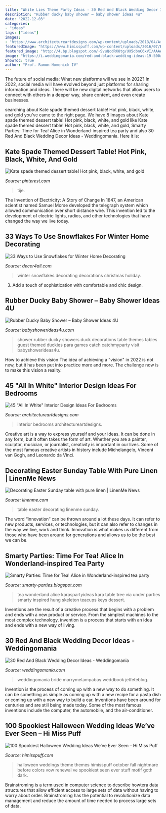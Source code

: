 ```yaml
---
title: "White Lies Theme Party Ideas - 30 Red And Black Wedding Decor Ideas"
description: "Rubber ducky baby shower – baby shower ideas 4u"
date: "2022-12-03"
categories:
- "ideas"
tags: ["ideas"]
images:
- "https://www.architectureartdesigns.com/wp-content/uploads/2013/04/ArchitectureArtDesigns-2722.jpg"
featuredImage: "https://www.himisspuff.com/wp-content/uploads/2016/07/Black-and-White-Halloween-wedding-Ideas.jpg"
featured_image: "http://4.bp.blogspot.com/-SvuQcdRX8tg/UX5dbnC6xVI/AAAAAAAAKbs/YPb7FZspS2c/s1600/photo-11.jpg"
image: "https://i.weddingomania.com/red-and-black-wedding-ideas-19-500x750.jpg"
ShowToc: true
author: "Prof. Ramon Homenick IV"
---
```



The future of social media: What new platforms will we see in 2022?
In 2022, social media will have evolved beyond just platforms for sharing information and ideas. There will be new digital networks that allow users to connect with others in a deeper way, share content, and even create businesses.

	

		
searching about Kate spade themed dessert table! Hot pink, black, white, and gold you've came to the right page. We have 8 Images about Kate spade themed dessert table! Hot pink, black, white, and gold like Kate spade themed dessert table! Hot pink, black, white, and gold, Smarty Parties: Time for Tea! Alice in Wonderland-inspired tea party and also 30 Red And Black Wedding Decor Ideas - Weddingomania. Here it is:
		
    
## Kate Spade Themed Dessert Table! Hot Pink, Black, White, And Gold

<img loading=lazy src="https://i.pinimg.com/736x/c9/c6/68/c9c668102e4279b7f0a515ade3469438.jpg" onerror="this.onerror=null;this.src='https://tse3.mm.bing.net/th?id=OIP._21NUkjGJflJXq7KmTc7iwHaJ3&amp;pid=15.1';" alt="Kate spade themed dessert table! Hot pink, black, white, and gold">

_Source: pinterest.com_

>tije. 

	

The Invention of Electricity: A Story of Change
In 1847, an American scientist named Samuel Morse developed the telegraph system which allowed communication over short distance wire. This invention led to the development of electric lights, radios, and other technologies that have changed the way we live today.

    
## 33 Ways To Use Snowflakes For Winter Home Decorating

<img loading=lazy src="https://decor4all.com/wp-content/uploads/2013/12/snowflakes-holiday-decorations-winter-decorating-ideas-20.jpg" onerror="this.onerror=null;this.src='https://tse1.mm.bing.net/th?id=OIP.nPCTufA5Y1IM1z_4a_j3WQAAAA&amp;pid=15.1';" alt="33 Ways to Use Snowflakes for Winter Home Decorating">

_Source: decor4all.com_

>winter snowflakes decorating decorations christmas holiday. 

	

3. Add a touch of sophistication with comfortable and chic design.

    
## Rubber Ducky Baby Shower – Baby Shower Ideas 4U

<img loading=lazy src="https://babyshowerideas4u.com/wp-content/uploads/2016/03/rubber-ducky-baby-shower-guest-tables-550x523.jpeg" onerror="this.onerror=null;this.src='https://tse3.mm.bing.net/th?id=OIP.TVgCzC7ssZjAO_RBRuoxNwHaHC&amp;pid=15.1';" alt="Rubber Ducky Baby Shower – Baby Shower Ideas 4U">

_Source: babyshowerideas4u.com_

>shower rubber ducky showers duck decorations table themes tables guest themed duckies para games catch catchmyparty visit babyshowerideas4u. 

	

How to achieve this vision
The idea of achieving a "vision" in 2022 is not new, but it has been put into practice more and more. The challenge now is to make this vision a reality.

    
## 45 &quot;All In White&quot; Interior Design Ideas For Bedrooms

<img loading=lazy src="https://www.architectureartdesigns.com/wp-content/uploads/2013/04/ArchitectureArtDesigns-2722.jpg" onerror="this.onerror=null;this.src='https://tse2.mm.bing.net/th?id=OIP.dxaX8g4WKUAmxDCna7MXlAHaK7&amp;pid=15.1';" alt="45 &quot;All In White&quot; Interior Design Ideas For Bedrooms">

_Source: architectureartdesigns.com_

>interior bedrooms architectureartdesigns. 

	

Creative art is a way to express yourself and your ideas. It can be done in any form, but it often takes the form of art. Whether you are a painter, sculptor, musician, or journalist, creativity is important in our lives. Some of the most famous creative artists in history include Michelangelo, Vincent van Gogh, and Leonardo da Vinci.

    
## Decorating Easter Sunday Table With Pure Linen | LinenMe News

<img loading=lazy src="https://www.linenme.com/news/wp-content/uploads/2016/07/em.elledecoration.se_.jpg" onerror="this.onerror=null;this.src='https://tse1.mm.bing.net/th?id=OIP.-bZYXNliNzgHbP5KjhtAKAHaLH&amp;pid=15.1';" alt="Decorating Easter Sunday table with pure linen | LinenMe News">

_Source: linenme.com_

>table easter decorating linenme sunday. 

	

The word “innovation” can be thrown around a lot these days. It can refer to new products, services, or technologies, but it can also refer to changes in the way we live, work and think. Innovation is what makes us different from those who have been around for generations and allows us to be the best we can be.

    
## Smarty Parties: Time For Tea! Alice In Wonderland-inspired Tea Party

<img loading=lazy src="http://4.bp.blogspot.com/-SvuQcdRX8tg/UX5dbnC6xVI/AAAAAAAAKbs/YPb7FZspS2c/s1600/photo-11.jpg" onerror="this.onerror=null;this.src='https://tse3.mm.bing.net/th?id=OIP.y_3xVHBXbwrC1hcGcICFrAHaLH&amp;pid=15.1';" alt="Smarty Parties: Time for Tea! Alice in Wonderland-inspired tea party">

_Source: smarty-parties.blogspot.com_

>tea wonderland alice karaspartyideas kara table tree via under parties smarty inspired hung skeleton teacups keys dessert. 

	

Inventions are the result of a creative process that begins with a problem and ends with a new product or service. From the simplest machines to the most complex technology, invention is a process that starts with an idea and ends with a new way of living.

    
## 30 Red And Black Wedding Decor Ideas - Weddingomania

<img loading=lazy src="https://i.weddingomania.com/red-and-black-wedding-ideas-19-500x750.jpg" onerror="this.onerror=null;this.src='https://tse3.mm.bing.net/th?id=OIP.bVhLiaMAcYjBQ1s4MC4SQwHaLH&amp;pid=15.1';" alt="30 Red And Black Wedding Decor Ideas - Weddingomania">

_Source: weddingomania.com_

>weddingomania bride marrymetampabay weddbook jetfeteblog. 

	

Invention is the process of coming up with a new way to do something. It can be something as simple as coming up with a new recipe for a pasta dish or coming up with a new way to build a car. Inventions have been around for centuries and are still being made today. Some of the most famous inventions include the computer, the automobile, and the air-conditioner.

    
## 100 Spookiest Halloween Wedding Ideas We’ve Ever Seen – Hi Miss Puff

<img loading=lazy src="https://www.himisspuff.com/wp-content/uploads/2016/07/Black-and-White-Halloween-wedding-Ideas.jpg" onerror="this.onerror=null;this.src='https://tse3.mm.bing.net/th?id=OIP.lu44TNXjZWLB81EmSO3LmAHaRy&amp;pid=15.1';" alt="100 Spookiest Halloween Wedding Ideas We’ve Ever Seen – Hi Miss Puff">

_Source: himisspuff.com_

>halloween weddings theme themes himisspuff october fall nightmare before colors vow renewal ve spookiest seen ever stuff motif goth dark. 

	

Brainstroming is a term used in computer science to describe howtera data structures that allow efficient access to large sets of data without having to worry about order. Brainstroming has the potential to revolutionize data management and reduce the amount of time needed to process large sets of data.

